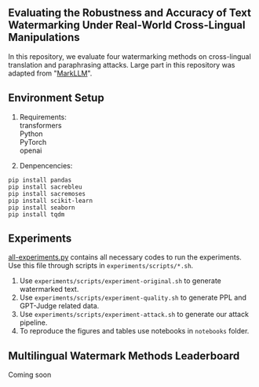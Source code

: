 ## Evaluating the Robustness and Accuracy of Text Watermarking Under Real-World Cross-Lingual Manipulations
In this repository, we evaluate four watermarking methods on cross-lingual translation and paraphrasing attacks. Large part in this repository was adapted from "[MarkLLM](https://github.com/THU-BPM/MarkLLM)".

## Environment Setup
1. Requirements:   <br/>
transformers <br/>
Python  <br/>
PyTorch  <br/>
openai  <br/>

2. Denpencencies:
```
pip install pandas
pip install sacrebleu
pip install sacremoses
pip install scikit-learn
pip install seaborn
pip install tqdm
```

## Experiments
[all-experiments.py](experiments/all-experiments.py) contains all necessary codes to run the experiments. <br/>
Use this file through scripts in ```experiments/scripts/*.sh```. <br/>
1. Use ```experiments/scripts/experiment-original.sh``` to generate watermarked text.
2. Use ```experiments/scripts/experiment-quality.sh``` to generate PPL and GPT-Judge related data.
3. Use ```experiments/scripts/experiment-attack.sh``` to generate our attack pipeline.
4. To reproduce the figures and tables use notebooks in ```notebooks``` folder.

## Multilingual Watermark Methods Leaderboard

Coming soon